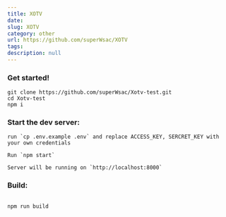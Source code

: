 ```yaml
---
title: XOTV
date: 
slug: XOTV
category: other
url: https://github.com/superWsac/XOTV
tags:
description: null
---
```

### Get started!
```
git clone https://github.com/superWsac/Xotv-test.git
cd Xotv-test
npm i
```

### Start the dev server:
```
run `cp .env.example .env` and replace ACCESS_KEY, SERCRET_KEY with your own credentials

Run `npm start`

Server will be running on `http://localhost:8000`

```

### Build:
```

npm run build

```